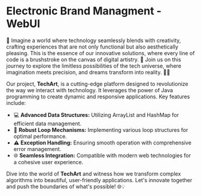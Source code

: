 <!DOCTYPE html>
<html lang="en">
<head>
 
  
</head>
<body>
    <h1>Electronic Brand Managment - WebUI</h1>
  <p>
    🌟 Imagine a world where technology seamlessly blends with creativity, crafting experiences that are not only functional but also aesthetically pleasing. This is the essence of our innovative solutions, where every line of code is a brushstroke on the canvas of digital artistry. 🎨 Join us on this journey to explore the limitless possibilities of the tech universe, where imagination meets precision, and dreams transform into reality. 🚀✨


   Our project, <strong>TechArt</strong>, is a cutting-edge platform designed to revolutionize the way we interact with technology. It leverages the power of Java programming to create dynamic and responsive applications. Key features include:
  <ul style="list-style-type: disc; padding-left: 20px;">
    <li>💻 <strong>Advanced Data Structures:</strong> Utilizing ArrayList and HashMap for efficient data management.</li>
    <li>🔄 <strong>Robust Loop Mechanisms:</strong> Implementing various loop structures for optimal performance.</li>
    <li>⚠️ <strong>Exception Handling:</strong> Ensuring smooth operation with comprehensive error management.</li>
    <li>🌐 <strong>Seamless Integration:</strong> Compatible with modern web technologies for a cohesive user experience.</li>
  </ul>

  Dive into the world of <strong>TechArt</strong> and witness how we transform complex algorithms into beautiful, user-friendly applications. Let's innovate together and push the boundaries of what's possible! 🌐💡
</p>


  

    
</body>
</html>
